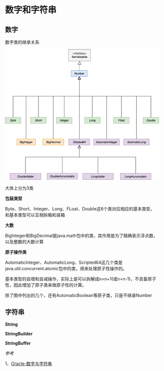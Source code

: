 # 数字和字符串

## 数字

数字类的继承关系

![数字的继承关系](../../img/numbers.png)

大体上分为3类

**包装类型**

Byte、Short、Integer、Long、FLoat、Double这6个类对应相应的基本类型，和基本类型可以互相拆箱和装箱

**大数**

BigInteger和BigDecimal是java.math包中的类，其作用是为了精确表示浮点数，以及整数的大数计算

**原子操作类**

AutomaticInteger、AutomaticLong、Scripted64这几个类是java.util.concurrent.atomic包中的类，用来处理原子性操作的。

基本类型的自增和自减操作，实际上是可以拆解成n=n+1(或n=n-1)，不具备原子性，因此增加了原子类来做原子性的计算。

除了图中列出的几个，还有AutomaticBoolean等原子类，只是不继承Number

## 字符串

**String**

**StringBuilder**

**StringBuffer**


*参考*

1、[Oracle-数字与字符串](https://docs.oracle.com/javase/tutorial/java/data/index.html)

